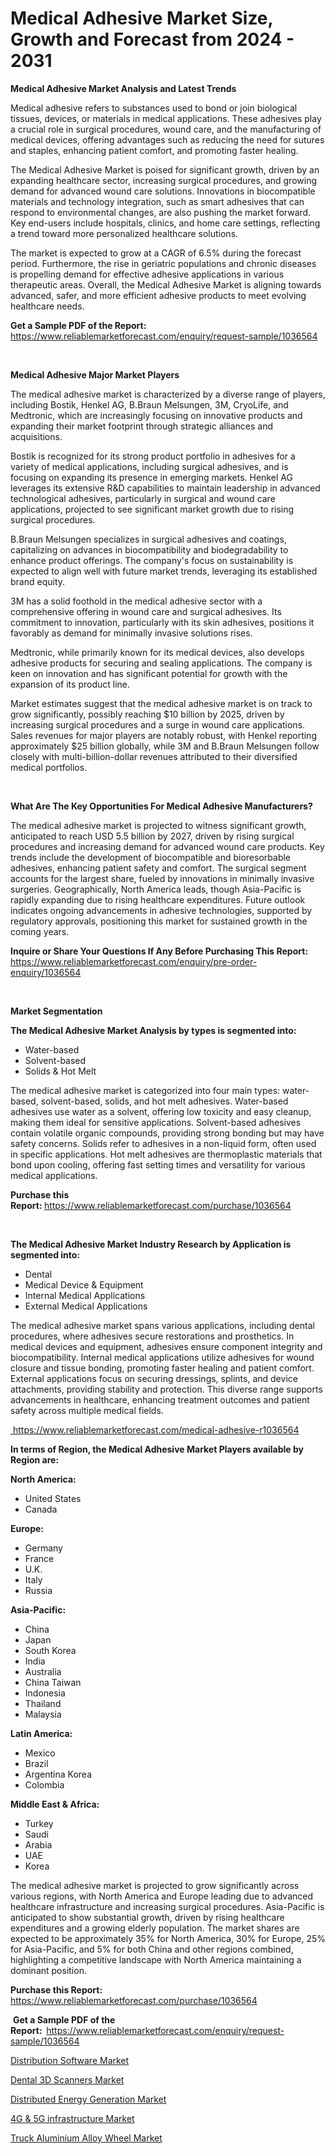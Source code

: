 <p><h1>Medical Adhesive Market Size, Growth and Forecast from 2024 - 2031</h1></p><p><strong>Medical Adhesive Market Analysis and Latest Trends</strong></p>
<p><p>Medical adhesive refers to substances used to bond or join biological tissues, devices, or materials in medical applications. These adhesives play a crucial role in surgical procedures, wound care, and the manufacturing of medical devices, offering advantages such as reducing the need for sutures and staples, enhancing patient comfort, and promoting faster healing.</p><p>The Medical Adhesive Market is poised for significant growth, driven by an expanding healthcare sector, increasing surgical procedures, and growing demand for advanced wound care solutions. Innovations in biocompatible materials and technology integration, such as smart adhesives that can respond to environmental changes, are also pushing the market forward. Key end-users include hospitals, clinics, and home care settings, reflecting a trend toward more personalized healthcare solutions.</p><p>The market is expected to grow at a CAGR of 6.5% during the forecast period. Furthermore, the rise in geriatric populations and chronic diseases is propelling demand for effective adhesive applications in various therapeutic areas. Overall, the Medical Adhesive Market is aligning towards advanced, safer, and more efficient adhesive products to meet evolving healthcare needs.</p></p>
<p><strong>Get a Sample PDF of the Report:&nbsp;</strong> <a href="https://www.reliablemarketforecast.com/enquiry/request-sample/1036564?utm_campaign=1169&utm_medium=2&utm_source=Github&utm_content=ia&utm_term=04122024&utm_id=medical-adhesive">https://www.reliablemarketforecast.com/enquiry/request-sample/1036564</a></p>
<p>&nbsp;</p>
<p><strong>Medical Adhesive Major Market Players</strong></p>
<p><p>The medical adhesive market is characterized by a diverse range of players, including Bostik, Henkel AG, B.Braun Melsungen, 3M, CryoLife, and Medtronic, which are increasingly focusing on innovative products and expanding their market footprint through strategic alliances and acquisitions.</p><p>Bostik is recognized for its strong product portfolio in adhesives for a variety of medical applications, including surgical adhesives, and is focusing on expanding its presence in emerging markets. Henkel AG leverages its extensive R&D capabilities to maintain leadership in advanced technological adhesives, particularly in surgical and wound care applications, projected to see significant market growth due to rising surgical procedures.</p><p>B.Braun Melsungen specializes in surgical adhesives and coatings, capitalizing on advances in biocompatibility and biodegradability to enhance product offerings. The company's focus on sustainability is expected to align well with future market trends, leveraging its established brand equity.</p><p>3M has a solid foothold in the medical adhesive sector with a comprehensive offering in wound care and surgical adhesives. Its commitment to innovation, particularly with its skin adhesives, positions it favorably as demand for minimally invasive solutions rises.</p><p>Medtronic, while primarily known for its medical devices, also develops adhesive products for securing and sealing applications. The company is keen on innovation and has significant potential for growth with the expansion of its product line.</p><p>Market estimates suggest that the medical adhesive market is on track to grow significantly, possibly reaching $10 billion by 2025, driven by increasing surgical procedures and a surge in wound care applications. Sales revenues for major players are notably robust, with Henkel reporting approximately $25 billion globally, while 3M and B.Braun Melsungen follow closely with multi-billion-dollar revenues attributed to their diversified medical portfolios.</p></p>
<p>&nbsp;</p>
<p><strong>What Are The Key Opportunities For Medical Adhesive Manufacturers?</strong></p>
<p><p>The medical adhesive market is projected to witness significant growth, anticipated to reach USD 5.5 billion by 2027, driven by rising surgical procedures and increasing demand for advanced wound care products. Key trends include the development of biocompatible and bioresorbable adhesives, enhancing patient safety and comfort. The surgical segment accounts for the largest share, fueled by innovations in minimally invasive surgeries. Geographically, North America leads, though Asia-Pacific is rapidly expanding due to rising healthcare expenditures. Future outlook indicates ongoing advancements in adhesive technologies, supported by regulatory approvals, positioning this market for sustained growth in the coming years.</p></p>
<p><strong>Inquire or Share Your Questions If Any Before Purchasing This Report:</strong> <a href="https://www.reliablemarketforecast.com/enquiry/pre-order-enquiry/1036564?utm_campaign=1169&utm_medium=2&utm_source=Github&utm_content=ia&utm_term=04122024&utm_id=medical-adhesive">https://www.reliablemarketforecast.com/enquiry/pre-order-enquiry/1036564</a></p>
<p>&nbsp;</p>
<p><strong>Market Segmentation</strong></p>
<p><strong>The Medical Adhesive Market Analysis by types is segmented into:</strong></p>
<p><ul><li>Water-based</li><li>Solvent-based</li><li>Solids & Hot Melt</li></ul></p>
<p><p>The medical adhesive market is categorized into four main types: water-based, solvent-based, solids, and hot melt adhesives. Water-based adhesives use water as a solvent, offering low toxicity and easy cleanup, making them ideal for sensitive applications. Solvent-based adhesives contain volatile organic compounds, providing strong bonding but may have safety concerns. Solids refer to adhesives in a non-liquid form, often used in specific applications. Hot melt adhesives are thermoplastic materials that bond upon cooling, offering fast setting times and versatility for various medical applications.</p></p>
<p><strong>Purchase this Report:&nbsp;</strong><a href="https://www.reliablemarketforecast.com/purchase/1036564?utm_campaign=1169&utm_medium=2&utm_source=Github&utm_content=ia&utm_term=04122024&utm_id=medical-adhesive">https://www.reliablemarketforecast.com/purchase/1036564</a></p>
<p>&nbsp;</p>
<p><strong>The Medical Adhesive Market Industry Research by Application is segmented into:</strong></p>
<p><ul><li>Dental</li><li>Medical Device & Equipment</li><li>Internal Medical Applications</li><li>External Medical Applications</li></ul></p>
<p><p>The medical adhesive market spans various applications, including dental procedures, where adhesives secure restorations and prosthetics. In medical devices and equipment, adhesives ensure component integrity and biocompatibility. Internal medical applications utilize adhesives for wound closure and tissue bonding, promoting faster healing and patient comfort. External applications focus on securing dressings, splints, and device attachments, providing stability and protection. This diverse range supports advancements in healthcare, enhancing treatment outcomes and patient safety across multiple medical fields.</p></p>
<p><a href="https://www.reliablemarketforecast.com/medical-adhesive-r1036564?utm_campaign=1169&utm_medium=2&utm_source=Github&utm_content=ia&utm_term=04122024&utm_id=medical-adhesive">&nbsp;https://www.reliablemarketforecast.com/medical-adhesive-r1036564</a></p>
<p><strong>In terms of Region, the Medical Adhesive Market Players available by Region are:</strong></p>
<p>
    <p> <strong> North America: </strong>
        <ul>
            <li>United States</li>
            <li>Canada</li>
        </ul>
        </p> 
    <p> <strong> Europe: </strong>
        <ul>
            <li>Germany</li>
            <li>France</li>
            <li>U.K.</li>
            <li>Italy</li>
            <li>Russia</li>
        </ul>
        </p> 
    <p> <strong> Asia-Pacific: </strong>
        <ul>
            <li>China</li>
            <li>Japan</li>
            <li>South Korea</li>
            <li>India</li>
            <li>Australia</li>
            <li>China Taiwan</li>
            <li>Indonesia</li>
            <li>Thailand</li>
            <li>Malaysia</li>
        </ul>
        </p> 
    <p> <strong> Latin America: </strong>
        <ul>
            <li>Mexico</li>
            <li>Brazil</li>
            <li>Argentina Korea</li>
            <li>Colombia</li>
        </ul>
        </p> 
    <p> <strong> Middle East & Africa: </strong>
        <ul>
            <li>Turkey</li>
            <li>Saudi</li>
            <li>Arabia</li>
            <li>UAE</li>
            <li>Korea</li>
        </ul>
    </p>
    </p>
<p><p>The medical adhesive market is projected to grow significantly across various regions, with North America and Europe leading due to advanced healthcare infrastructure and increasing surgical procedures. Asia-Pacific is anticipated to show substantial growth, driven by rising healthcare expenditures and a growing elderly population. The market shares are expected to be approximately 35% for North America, 30% for Europe, 25% for Asia-Pacific, and 5% for both China and other regions combined, highlighting a competitive landscape with North America maintaining a dominant position.</p></p>
<p><strong>Purchase this Report: </strong><a href="https://www.reliablemarketforecast.com/purchase/1036564?utm_campaign=1169&utm_medium=2&utm_source=Github&utm_content=ia&utm_term=04122024&utm_id=medical-adhesive">https://www.reliablemarketforecast.com/purchase/1036564</a></p>
<p>&nbsp;<strong>Get a Sample PDF of the Report:&nbsp;&nbsp;</strong><a href="https://www.reliablemarketforecast.com/enquiry/request-sample/1036564?utm_campaign=1169&utm_medium=2&utm_source=Github&utm_content=ia&utm_term=04122024&utm_id=medical-adhesive">https://www.reliablemarketforecast.com/enquiry/request-sample/1036564</a></p>
<p><strong></strong></p>
<p><p><a href="https://www.linkedin.com/pulse/strategic-market-insights-global-distribution-software-2024-cvinc?utm_campaign=1169&utm_medium=2&utm_source=Github&utm_content=ia&utm_term=04122024&utm_id=medical-adhesive">Distribution Software Market</a></p><p><a href="https://github.com/pizolina/Market-Research-Report-List-6/blob/main/dental-3d-scanners-market.md?utm_campaign=1169&utm_medium=2&utm_source=Github&utm_content=ia&utm_term=04122024&utm_id=medical-adhesive">Dental 3D Scanners Market</a></p><p><a href="https://www.linkedin.com/pulse/global-distributed-energy-generation-market-analysis-projected-d2mme?utm_campaign=1169&utm_medium=2&utm_source=Github&utm_content=ia&utm_term=04122024&utm_id=medical-adhesive">Distributed Energy Generation Market</a></p><p><a href="https://issuu.com/reportprime-2/docs/4g-5g-infrastructure-market-size-2030.pptx?utm_campaign=1169&utm_medium=2&utm_source=Github&utm_content=ia&utm_term=04122024&utm_id=medical-adhesive">4G & 5G infrastructure Market</a></p><p><a href="https://issuu.com/reportprime-2/docs/truck-aluminium-alloy-wheel-market-size-2030.pptx?utm_campaign=1169&utm_medium=2&utm_source=Github&utm_content=ia&utm_term=04122024&utm_id=medical-adhesive">Truck Aluminium Alloy Wheel Market</a></p></p>